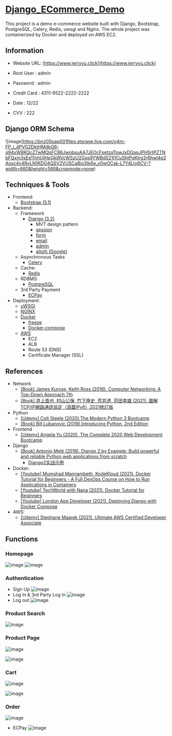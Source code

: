 # [Django_ECommerce_Demo](https://www.jerryyu.click) 

  This project is a demo e-commerce website built with Django, Bootstrap, PostgreSQL, Celery, Redis, uwsgi and Nginx. The whole project was containerized by Docker and deployed on AWS EC2.

## Information
- Website URL: [https://www.jerryyu.click](https://www.jerryyu.click) 

- Root User : admin
- Password : admin

- Credit Card : 4311-9522-2222-2222</br>
- Date : 12/22</br>
- CVV : 222</br>

## Django ORM Schema
![image]https://bnz05pap001files.storage.live.com/y4m-FP_i_dPVG2DktHMdkQ6-q94xW8KQcZ7wMQsFC86JwobsuAA7JEOcFsetzqTpwJxDGapJPH5rtPZTNbFQxm3sEe11nhUIHpGkiRVcWSzU2Gqs9YWBdS21l1CuShtPqKIrg2r6hwl4q2Aoxc4v4RyLN1KDG4QSV2VUSCaBio3Ik6e_v0wOCsk-L7Y4Lty6CV-?width=660&height=588&cropmode=none)

## Techniques & Tools
* Frontend:
    - [Bootstrap (5.1)](https://getbootstrap.com/)
* Backend:
    - Framework
        - [Django (3.2)](https://www.djangoproject.com/)
            - MVT design pattern
            - [session](https://docs.djangoproject.com/en/4.0/topics/http/sessions/)
            - [form](https://docs.djangoproject.com/en/4.0/topics/forms/)
            - [email](https://docs.djangoproject.com/en/4.0/topics/email/)
            - [admin](https://docs.djangoproject.com/en/4.0/ref/contrib/admin/)
            - [alluth (Google)](https://django-allauth.readthedocs.io/en/latest/index.html)
    - Asynchronous Tasks
        - [Celery](http://www.celeryproject.org/)
    - Cache:
        - [Redis](https://redis.io/)
    - RDBMS:
        - [PostgreSQL](https://www.postgresql.org/)
    - 3rd Party Payment
        - [ECPay](https://www.ecpay.com.tw/Service/API_Dwnld)
* Deployment:
    - [uWSGI](https://uwsgi-docs.readthedocs.io/en/latest/)
    - [NGINX](https://nginx.org/en/)
    - [Docker](https://www.docker.com/)
        - [freeze](https://pip.pypa.io/en/stable/cli/pip_freeze/#)
        - [Docker-compose](https://docs.docker.com/compose/)
    - [AWS](https://aws.amazon.com/)
        - EC2
        - ALB 
        - Route 53 (DNS)
        - Certificate Manager (SSL)
## References
   - Network
        - [[Book] James Kurose, Keith Ross (2016). Computer Networking: A Top-Down Approach 7th](https://www.amazon.com/Computer-Networking-Top-Down-Approach-7th/dp/0133594149)
        - [[Book] 井上直也, 村山公保, 竹下隆史, 荒井透, 苅田幸雄  (2021). 圖解TCP/IP網路通訊協定（涵蓋IPv6）2021修訂版](https://www.books.com.tw/products/0010883910?sloc=main)
   - Python
        - [[Udemy] Colt Steele (2020).The Modern Python 3 Bootcamp ](https://www.udemy.com/course/the-modern-python3-bootcamp/)
        - [[Book] Bill Lubanovic (2019).Introducing Python, 2nd Edition](https://www.oreilly.com/library/view/introducing-python-2nd/9781492051374/)
   - Frontend
        - [[Udemy] Angela Yu (2020). The Complete 2020 Web Development Bootcamp](https://www.udemy.com/course/the-complete-web-development-bootcamp/)
   - Django
        - [[Book] Antonio Melé (2018). Django 2 by Example: Build powerful and reliable Python web applications from scratch ](https://www.amazon.com/Django-Example-powerful-reliable-applications/dp/1788472489)
            - [Django2实战示例](https://www.cnblogs.com/superhin/p/13223588.html)
   - Docker:
        - [[Youtube] Mumshad Mannambeth, KodeKloud (2021). Docker Tutorial for Beginners - A Full DevOps Course on How to Run Applications in Containers](https://www.youtube.com/watch?v=zJ6WbK9zFpI)
        - [[Youtube] TechWorld with Nana (2021). Docker Tutorial for Beginners ](https://www.youtube.com/watch?v=3c-iBn73dDE)
        - [[Youtube] London App Developer (2021). Deploying Django with Docker Compose](https://www.youtube.com/watch?v=mScd-Pc_pX0)
   - AWS:
        - [[Udemy] Stephane Maarek (2021). Ultimate AWS Certified Developer Associate ](https://www.udemy.com/course/aws-certified-developer-associate-dva-c01/)


## Functions

### Homepage

  ![image](https://raw.githubusercontent.com/jeyu54217/Django_ECommerce_Demo/main/Demo/static/images/demo/demo_home.jpg)
  ![image](https://raw.githubusercontent.com/jeyu54217/Django_ECommerce_Demo/main/Demo/static/images/demo/demo_footer.jpg)

### Authentication
- Sign Up
![image](https://raw.githubusercontent.com/jeyu54217/Django_ECommerce_Demo/main/Demo/static/images/demo/demo_signup.jpg)
- Log In & 3rd Party Log In
![image](https://raw.githubusercontent.com/jeyu54217/Django_ECommerce_Demo/main/Demo/static/images/demo/demo_login.jpg)
- Log out
![image](https://raw.githubusercontent.com/jeyu54217/Django_ECommerce_Demo/main/Demo/static/images/demo/demo_logout.jpg)

### Product Search
  ![image](https://raw.githubusercontent.com/jeyu54217/Django_ECommerce_Demo/main/Demo/static/images/demo/demo_search.jpg)

### Product Page
  ![image](https://raw.githubusercontent.com/jeyu54217/Django_ECommerce_Demo/main/Demo/static/images/demo/demo_product.jpg)

  ![image](https://raw.githubusercontent.com/jeyu54217/Django_ECommerce_Demo/main/Demo/static/images/demo/demo_product2.jpg)

### Cart

  ![image](https://raw.githubusercontent.com/jeyu54217/Django_ECommerce_Demo/main/Demo/static/images/demo/demo_cart.jpg)

  ![image](https://raw.githubusercontent.com/jeyu54217/Django_ECommerce_Demo/main/Demo/static/images/demo/demo_cart2.jpg)

### Order

  ![image](https://raw.githubusercontent.com/jeyu54217/Django_ECommerce_Demo/main/Demo/static/images/demo/demo_checkout.jpg)
  
- ECPay
  ![image](https://raw.githubusercontent.com/jeyu54217/Django_ECommerce_Demo/main/Demo/static/images/demo/demo_ECPay.jpg)

